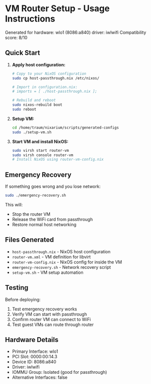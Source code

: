 # VM Router Setup - Usage Instructions

Generated for hardware: wlo1 (8086:a840) driver: iwlwifi
Compatibility score: 8/10

## Quick Start

1. **Apply host configuration:**
   ```bash
   # Copy to your NixOS configuration
   sudo cp host-passthrough.nix /etc/nixos/
   
   # Import in configuration.nix:
   # imports = [ ./host-passthrough.nix ];
   
   # Rebuild and reboot
   sudo nixos-rebuild boot
   sudo reboot
   ```

2. **Setup VM:**
   ```bash
   cd /home/traum/nixarium/scripts/generated-configs
   sudo ./setup-vm.sh
   ```

3. **Start VM and install NixOS:**
   ```bash
   sudo virsh start router-vm
   sudo virsh console router-vm
   # Install NixOS using router-vm-config.nix
   ```

## Emergency Recovery

If something goes wrong and you lose network:

```bash
sudo ./emergency-recovery.sh
```

This will:
- Stop the router VM
- Release the WiFi card from passthrough  
- Restore normal host networking

## Files Generated

- `host-passthrough.nix` - NixOS host configuration
- `router-vm.xml` - VM definition for libvirt
- `router-vm-config.nix` - NixOS config for inside the VM
- `emergency-recovery.sh` - Network recovery script
- `setup-vm.sh` - VM setup automation

## Testing

Before deploying:
1. Test emergency recovery works
2. Verify VM can start with passthrough
3. Confirm router VM can connect to WiFi
4. Test guest VMs can route through router

## Hardware Details

- Primary Interface: wlo1
- PCI Slot: 0000:00:14.3
- Device ID: 8086:a840
- Driver: iwlwifi
- IOMMU Group: Isolated (good for passthrough)
- Alternative Interfaces: false
